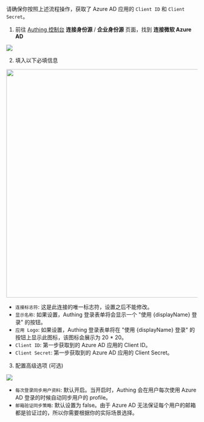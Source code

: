 <IntegrationDetailCard :title="`在 ${$localeConfig.brandName} 中填入 Azure AD 应用的配置`">

请确保你按照上述流程操作，获取了 Azure AD 应用的 `Client ID` 和 `Client Secret`。

1. 前往 [Authing 控制台](https://console.authing.cn/console/userpool) **连接身份源** / **企业身份源** 页面，找到 **连接微软 Azure AD**

![](https://cdn.authing.cn/blog/20201105142425.png)

2. 填入以下必填信息

<img src="https://cdn.authing.cn/blog/20201105143059.png" height="600px"></img>

- `连接标志符`: 这是此连接的唯一标志符，设置之后不能修改。
- `显示名称`: 如果设置，Authing 登录表单将会显示一个 "使用 {displayName} 登录" 的按钮。
- `应用 Logo`: 如果设置，Authing 登录表单将在 "使用 {displayName} 登录" 的按钮上显示此图标，该图标会展示为 20 * 20。
- `Client ID`: 第一步获取到的 Azure AD 应用的 Client ID。
- `Client Secret`: 第一步获取到的 Azure AD 应用的 Client Secret。

3. 配置高级选项 (可选)

![](https://cdn.authing.cn/blog/20201105143919.png)

- `每次登录同步用户资料`: 默认开启。当开启时，Authing 会在用户每次使用 Azure AD 登录的时候自动同步用户的 profile。
- `邮箱验证同步策略`: 默认设置为 false。由于 Azure AD 无法保证每个用户的邮箱都是验证过的，所以你需要根据你的实际场景选择。


</IntegrationDetailCard>